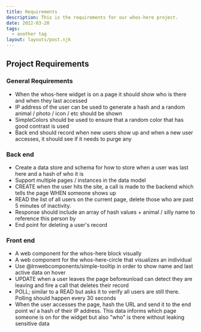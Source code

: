 ```yaml
---
title: Requirements
description: This is the requirements for our whos-here project.
date: 2022-03-20
tags:
  - another tag
layout: layouts/post.njk
---
```

## Project Requirements

### General Requirements
 - When the whos-here widget is on a page it should show who is there and when they last accessed
 - IP address of the user can be used to generate a hash and a random animal / photo / icon / etc should be shown
 - SimpleColors should be used to ensure that a random color that has good contrast is used
 - Back end should record when new users show up and when a new user accesses, it should see if it needs to purge any
### Back end
 - Create a data store and schema for how to store when a user was last here and a hash of who it is
 - Support multiple pages / instances in the data model
 - CREATE when the user hits the site, a call is made to the backend which tells the page WHEN someone shows up
 - READ the list of all users on the current page, delete those who are past 5 minutes of inactivity.
 - Response should include an array of hash values + animal / silly name to reference this person by
 - End point for deleting a user's record
### Front end
 - A web component for the whos-here block visually
 - A web component for the whos-here-circle that visualizes an individual
 - Use @lrnwebcomponents/simple-tooltip in order to show name and last active data on hover
 - UPDATE when a user leaves the page beforeunload can detect they are leaving and fire a call that deletes their record
 - POLL; similar to a READ but asks it to verify all users are still there. Polling should happen every 30 seconds
 - When the user accesses the page, hash the URL and send it to the end point w/ a hash of their IP address. This data informs which page someone is on for the widget but also "who" is there without leaking sensitive data